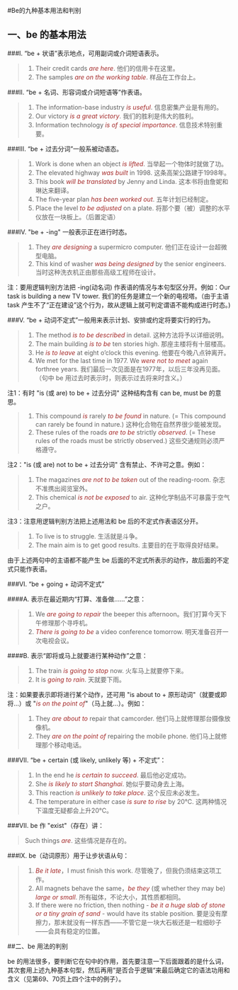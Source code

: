 #Be的九种基本用法和判别

## 一、be 的基本用法

###I. “be + 状语”表示地点，可用副词或介词短语表示。
> 1. Their credit cards *are here*. 他们的信用卡在这里。
> 2. The samples *are on the working table*. 样品在工作台上。

###II. “be + 名词、形容词或介词短语等”作表语。
> 1. The information-base industry *is useful*. 信息密集产业是有用的。
> 2. Our victory *is a great victory*. 我们的胜利是伟大的胜利。
> 3. Information technology *is of special importance*. 信息技术特别重要。

###III. “be + 过去分词”一般系被动语态。
> 1. Work is done when an object *is lifted*. 当举起一个物体时就做了功。
> 2. The elevated highway *was built* in 1998. 这条高架公路建于1998年。
> 3. This book *will be translated* by Jenny and Linda. 这本书将由詹妮和琳达来翻译。
> 4. The five-year plan *has been worked out*. 五年计划已经制定。
> 5. Place the level *to be adjusted* on a plate. 将那个要（被）调整的水平仪放在一块板上。（后置定语）

###Ⅳ. "be + -ing" 一般表示正在进行时态。
> 1. They *are designing* a supermicro computer. 他们正在设计一台超微型电脑。
> 2. This kind of washer *was being designed* by the senior engineers. 当时这种洗衣机正由那些高级工程师在设计。

注：要用逻辑判别方法把 -ing(动名词) 作表语的情况与本句型区分开。例如：Our task is building a new TV tower. 我们的任务是建立一个新的电视塔。（由于主语 task 产生不了“正在建设”这个行为，故从逻辑上就可判定谓语不能构成进行时态。)

###Ⅴ. “be + 动词不定式”一般用来表示计划、安排或约定将要实行的行为。
> 1. The method *is to be described* in detail. 这种方法将予以详细说明。
> 2. The main building *is to be* ten stories high. 那座主楼将有十层楼高。
> 3. He *is to leave* at eight o’clock this evening. 他要在今晚八点钟离开。
> 4. We met for the last time in 1977. We *were not to meet* again forthree years. 我们最后一次见面是在1977年，以后三年没再见面。（句中 be 用过去时表示时，则表示过去将来时含义。）

注1：有时 "is (或 are) to be + 过去分词" 这种结构含有 can be, must be 的意思。

> 1) This compound *is* rarely *to be found* in nature. (= This compound can rarely be found in nature.) 这种化合物在自然界很少能被发现。  
> 2) These rules of the roads *are to be* strictly *observed*. (= These rules of the roads must be strictly observed.) 这些交通规则必须严格遵守。

注2："is (或 are) not to be + 过去分词" 含有禁止、不许可之意。例如：

> 1) The magazines *are not to be taken* out of the reading-room. 杂志不准携出阅览室外。  
> 2) This chemical *is not be exposed* to air. 这种化学制品不可暴露于空气之户。

注3：注意用逻辑判别方法把上述用法和 be 后的不定式作表语区分开。

> 1) To live is to struggle. 生活就是斗争。  
> 2) The main aim is to get good results. 主要目的在于取得良好结果。

由于上述两句中的主语都不能产生 be 后面的不定式所表示的动作，故后面的不定式只能作表语。

###Ⅵ. “be + going + 动词不定式”

####A. 表示在最近期内“打算、准备做……”之意：
>1. We *are going to repair* the beeper this afternoon。我们打算今天下午修理那个寻呼机。
>2. *There is going to be* a video conference tomorrow. 明天准备召开一次电视会议。

####B. 表示“即将或马上就要进行某种动作”之意：
>1. The train *is going to stop* now. 火车马上就要停下来。
>2. It is *going to rain*. 天就要下雨。

注：如果要表示即将进行某个动作，还可用 "is about to + 原形动词"（就要或即将…）或 "*is on the point of*"（马上就…）。例如：
>1. They *are about to* repair that camcorder. 他们马上就修理那台摄像放像机。
>2. They *are on the point of* repairing the mobile phone. 他们马上就修理那个移动电话。

###Ⅶ. “be + certain (或 likely, unlikely 等) + 不定式”：
>1. In the end he *is certain to succeed*. 最后他必定成功。
>2. She *is likely to start Shanghai*. 她似乎要动身去上海。
>3. This reaction *is unlikely to take place*. 这个反应未必发生。
>4. The temperature in either case *is sure to rise* by 20℃. 这两种情况下温度无疑都会上升20℃。

###Ⅶ. be 作 "exist"（存在）讲：
> Such things *are*. 这些情况是存在的。

###Ⅸ. be（动词原形）用于让步状语从句：
>1. *Be it late*，I must finish this work. 尽管晚了，但我仍须结束这项工作。
>2. All magnets behave the same，*be they* (或 whether they may be) *large or small*. 所有磁体，不论大小，其性质都相同。
>3. If there were no friction, then nothing - *be it a huge slab of stone or a tiny grain of sand* - would have its stable position. 要是没有摩擦力，那末就没有一样东西——不管它是一块大石板还是一粒细砂子——会具有稳定的位置。

##二、be 用法的判别

be 的用法很多，要判断它在句中的作用，首先要注意一下后面跟着的是什么词，其次套用上述九种基本句型，然后再用“是否合乎逻辑“来最后确定它的语法功用和含义（见第69、70页上四个注中的例子）。

<style>em {color: brown;}</style>